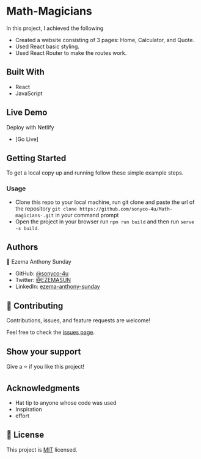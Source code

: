 # Math-Magicians

In this project, I achieved the following

- Created a website consisting of 3 pages: Home, Calculator, and Quote.
- Used React basic styling.
- Used React Router to make the routes work.

## Built With

- React
- JavaScript

## Live Demo

Deploy with Netlify

- [Go Live]

## Getting Started

To get a local copy up and running follow these simple example steps.

### Usage

- Clone this repo to your local machine, run git clone and paste the url of the repository
  `git clone https://github.com/sonyco-4u/Math-magicians-.git` in your command prompt
- Open the project in your browser run `npm run build` and then run `serve -s build`.

## Authors

👤 Ezema Anthony Sunday

- GitHub: [@sonyco-4u](https://github.com/sonyco-4u)
- Twitter: [@EZEMASUN](https://twitter.com/EZEMASUN)
- LinkedIn: [ezema-anthony-sunday](https://www.linkedin.com/in/ezema-anthony-sunday-9180a3157)

## 🤝 Contributing

Contributions, issues, and feature requests are welcome!

Feel free to check the [issues page](../../issues/).

## Show your support

Give a ⭐️ if you like this project!

## Acknowledgments

- Hat tip to anyone whose code was used
- Inspiration
- effort

## 📝 License

This project is [MIT](./MIT.md) licensed.

